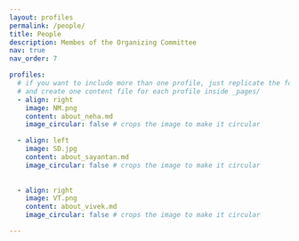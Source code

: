 ```yaml
---
layout: profiles
permalink: /people/
title: People
description: Membes of the Organizing Committee
nav: true
nav_order: 7

profiles:
  # if you want to include more than one profile, just replicate the following block
  # and create one content file for each profile inside _pages/
  - align: right
    image: NM.png
    content: about_neha.md
    image_circular: false # crops the image to make it circular

  - align: left
    image: SD.jpg
    content: about_sayantan.md
    image_circular: false # crops the image to make it circular
    
    
  - align: right
    image: VT.png
    content: about_vivek.md
    image_circular: false # crops the image to make it circular

---
```

